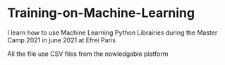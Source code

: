 # Training-on-Machine-Learning
I learn how to use Machine Learning Python Librairies during the Master Camp 2021 in june 2021 at Efrei Paris

All the file use CSV files from the nowledgable platform
